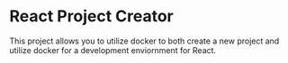 # React Project Creator
This project allows you to utilize docker to both create a new project and utilize docker for a development enviornment for React.
